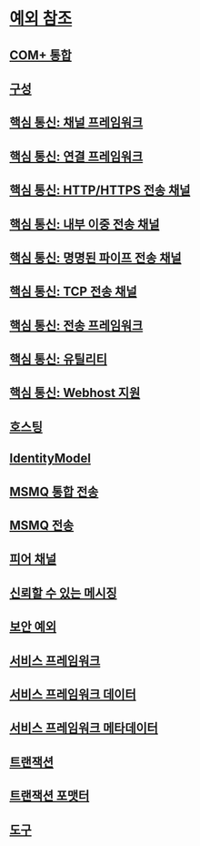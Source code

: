 # [예외 참조](index.md)
## [COM+ 통합](com-integration.md)
## [구성](configuration.md)
## [핵심 통신: 채널 프레임워크](core-communications-channel-framework.md)
## [핵심 통신: 연결 프레임워크](core-communications-connection-framework.md)
## [핵심 통신: HTTP/HTTPS 전송 채널](core-communications-http-https-transport-channels.md)
## [핵심 통신: 내부 이중 전송 채널](core-communications-internal-duplex-transport-channels.md)
## [핵심 통신: 명명된 파이프 전송 채널](core-communications-named-pipe-transport-channels.md)
## [핵심 통신: TCP 전송 채널](core-communications-tcp-transport-channels.md)
## [핵심 통신: 전송 프레임워크](core-communications-transport-framework.md)
## [핵심 통신: 유틸리티](core-communications-utilities.md)
## [핵심 통신: Webhost 지원](core-communications-webhost-support.md)
## [호스팅](hosting-exceptions.md)
## [IdentityModel](identitymodel-exceptions.md)
## [MSMQ 통합 전송](msmq-integration-transport.md)
## [MSMQ 전송](msmq-transport.md)
## [피어 채널](peer-channel.md)
## [신뢰할 수 있는 메시징](reliable-messaging.md)
## [보안 예외](security-exceptions.md)
## [서비스 프레임워크](service-framework.md)
## [서비스 프레임워크 데이터](service-framework-data.md)
## [서비스 프레임워크 메타데이터](service-framework-metadata.md)
## [트랜잭션](transaction-exceptions.md)
## [트랜잭션 포맷터](transaction-formatter.md)
## [도구](tools.md)
